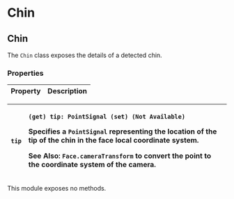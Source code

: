 # Chin

## Chin

The `Chin` class exposes the details of a detected chin.

### Properties

| Property | Description |
| :--- | :--- |


<table>
  <thead>
    <tr>
      <th style="text-align:left"><code>tip</code>
      </th>
      <th style="text-align:left">
        <p><code>(get) tip: PointSignal (set) (Not Available)</code>
        </p>
        <p>Specifies a <code>PointSignal</code> representing the location of the tip
          of the chin in the face local coordinate system.</p>
        <p><b>See Also</b>: <code>Face.cameraTransform</code> to convert the point
          to the coordinate system of the camera.</p>
      </th>
    </tr>
  </thead>
  <tbody></tbody>
</table>This module exposes no methods.

